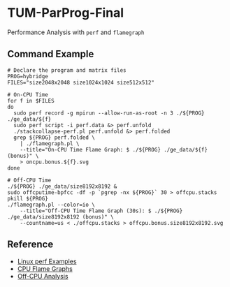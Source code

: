 # TUM-ParProg-Final

Performance Analysis with `perf` and `flamegraph`

## Command Example

```shell
# Declare the program and matrix files
PROG=hybridge
FILES="size2048x2048 size1024x1024 size512x512"

# On-CPU Time
for f in $FILES
do
  sudo perf record -g mpirun --allow-run-as-root -n 3 ./${PROG} ./ge_data/${f}
  sudo perf script -i perf.data &> perf.unfold
  ./stackcollapse-perf.pl perf.unfold &> perf.folded
  grep ${PROG} perf.folded \
    | ./flamegraph.pl \
    --title="On-CPU Time Flame Graph: $ ./${PROG} ./ge_data/${f} (bonus)" \
    > oncpu.bonus.${f}.svg
done
  
# Off-CPU Time
./${PROG} ./ge_data/size8192x8192 &
sudo offcputime-bpfcc -df -p `pgrep -nx ${PROG}` 30 > offcpu.stacks
pkill ${PROG}
./flamegraph.pl --color=io \
    --title="Off-CPU Time Flame Graph (30s): $ ./${PROG} ./ge_data/size8192x8192 (bonus)" \
    --countname=us < ./offcpu.stacks > offcpu.bonus.size8192x8192.svg
```

## Reference
* [Linux perf Examples](http://www.brendangregg.com/perf.html)
* [CPU Flame Graphs](http://www.brendangregg.com/FlameGraphs/cpuflamegraphs.html)
* [Off-CPU Analysis](http://www.brendangregg.com/offcpuanalysis.html)

